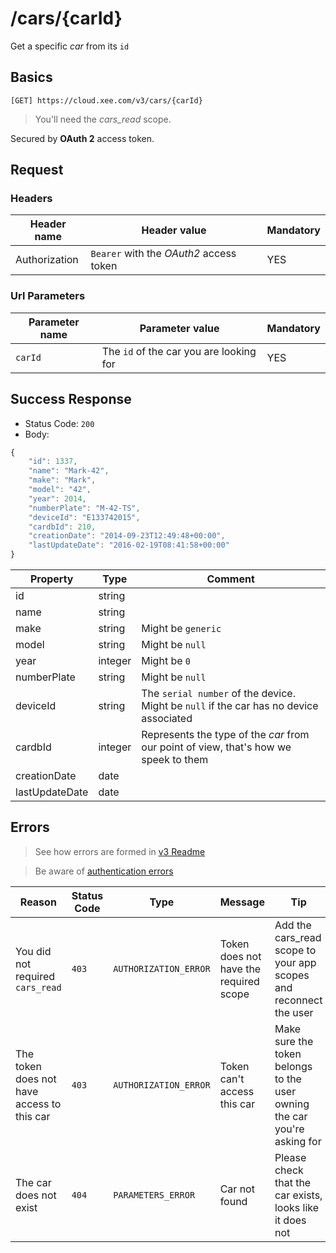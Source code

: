 # /cars/{carId}

Get a specific *car* from its `id`

## Basics

`[GET] https://cloud.xee.com/v3/cars/{carId}`

> You'll need the *cars_read* scope.

Secured by **OAuth 2** access token.

## Request

### Headers

|Header name|Header value|Mandatory|
|---|---|---|
|Authorization|`Bearer` with the *OAuth2* access token|YES|

### Url Parameters

|Parameter name|Parameter value|Mandatory|
|---|---|---|
|`carId`|The `id` of the car you are looking for|YES|

## Success Response

- Status Code: `200`
- Body:

```javascript 
{
    "id": 1337,
    "name": "Mark-42",
    "make": "Mark",
    "model": "42",
    "year": 2014,
    "numberPlate": "M-42-TS",
    "deviceId": "E133742015",
    "cardbId": 210,
    "creationDate": "2014-09-23T12:49:48+00:00",
    "lastUpdateDate": "2016-02-19T08:41:58+00:00"
}
```

|Property|Type|Comment|
|---|---|---|
|id|string||
|name|string||
|make|string|Might be `generic`|
|model|string|Might be `null`|
|year|integer|Might be `0`|
|numberPlate|string|Might be `null`|
|deviceId|string|The `serial number` of the device. Might be `null` if the car has no device associated|
|cardbId|integer|Represents the type of the *car* from our point of view, that's how we speek to them|
|creationDate|date||
|lastUpdateDate|date||

## Errors

> See how errors are formed in [v3 Readme](../README.md)

> Be aware of [authentication errors](../auth/README.md)

|Reason|Status Code|Type|Message|Tip|
|---|---|---|---|---|
|You did not required `cars_read`|`403`|`AUTHORIZATION_ERROR`|Token does not have the required scope|Add the cars_read scope to your app scopes and reconnect the user|
|The token does not have access to this car|`403`|`AUTHORIZATION_ERROR`|Token can't access this car|Make sure the token belongs to the user owning the car you're asking for|
|The car does not exist|`404`|`PARAMETERS_ERROR`|Car not found|Please check that the car exists, looks like it does not|